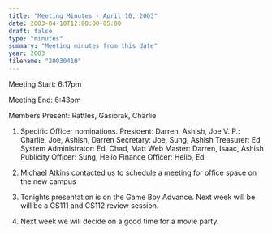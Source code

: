 ```yaml
---
title: "Meeting Minutes - April 10, 2003"
date: 2003-04-10T12:00:00-05:00
draft: false
type: "minutes"
summary: "Meeting minutes from this date"
year: 2003
filename: "20030410"
---
```


Meeting Start: 6:17pm </p><p>
Meeting End: 6:43pm </p><p>
Members Present: Rattles, Gasiorak, Charlie </p><p>
1. Specific Officer nominations.    President: Darren, Ashish, Joe    V. P.: Charlie, Joe, Ashish, Darren    Secretary: Joe, Sung, Ashish    Treasurer: Ed    System Administrator: Ed, Chad, Matt    Web Master: Darren, Isaac, Ashish    Publicity Officer: Sung, Helio    Finance Officer: Helio, Ed </p><p>
2. Michael Atkins contacted us to schedule a meeting for office space on the new campus </p><p>
3. Tonights presentation is on the Game Boy Advance.    Next week will be will be a CS111 and CS112 review session. </p><p>
4. Next week we will decide on a good time for a movie party.</p>
